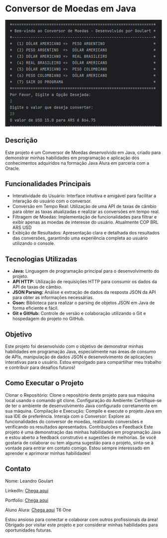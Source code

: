 #  Conversor de Moedas em Java

![Capa](image.png)

##  Descrição
Este projeto é um Conversor de Moedas desenvolvido em Java, criado para demonstrar minhas habilidades em programação e aplicação dos conhecimentos adquiridos na formação Java Alura em parceria com a Oracle.

##  Funcionalidades Principais
* Interatividade do Usuário: Interface intuitiva e amigável para facilitar a interação do usuário com o conversor.
* Conversão em Tempo Real: Utilização de uma API de taxas de câmbio para obter as taxas atualizadas e realizar as conversões em tempo real.
* Filtragem de Moedas: Implementação de funcionalidades para filtrar e exibir apenas as moedas de interesse do usuário. Atualmente COP BRL ARS USD
* Exibição de Resultados: Apresentação clara e detalhada dos resultados das conversões, garantindo uma experiência completa ao usuário utilizando o console.

##  Tecnologias Utilizadas
- **Java:** Linguagem de programação principal para o desenvolvimento do projeto.
- **API HTTP:** Utilização de requisições HTTP para consumir os dados da API de taxas de câmbio.
- **JSON Parsing:** Análise e extração de dados da resposta JSON da API para obter as informações necessárias.
- **Gson:** Biblioteca para realizar o parsing de objetos JSON em Java de forma eficiente e fácil.
- **Git e GitHub:** Controle de versão e colaboração utilizando o Git e hospedagem do projeto no GitHub.

##   Objetivo
Este projeto foi desenvolvido com o objetivo de demonstrar minhas habilidades em programação Java, especialmente nas áreas de consumo de APIs, manipulação de dados JSON e desenvolvimento de aplicações interativas para o usuário. Estou empolgado para compartilhar meu trabalho e contribuir para desafios futuros!

##   Como Executar o Projeto
Clonar o Repositório: Clone o repositório deste projeto para sua máquina local usando o comando git clone.
Configuração do Ambiente: Certifique-se de ter o ambiente de desenvolvimento Java configurado corretamente em sua máquina.
Compilação e Execução: Compile e execute o projeto Java em sua IDE de preferência.
Interaja com o Conversor: Explore as funcionalidades do conversor de moedas, realizando conversões e verificando os resultados apresentados.
Contribuições e Feedback
Este projeto é uma demonstração das minhas habilidades em programação Java e estou aberto a feedback construtivo e sugestões de melhorias. Se você gostaria de colaborar ou tem alguma sugestão para o projeto, sinta-se à vontade para entrar em contato comigo. Estou sempre interessado em aprender e aprimorar minhas habilidades!

##  Contato
Nome: Leandro Goulart

LinkedIn: [Chega aqui](https://www.linkedin.com/in/leandrovgoulart/)


Portfolio: [Chega aqui](leandrogoulart.github.io/portfolio/)


Aluno Alura: [Chega aqui](https://cursos.alura.com.br/user/leandrovgoulart) T6 One


Estou ansioso para conectar e colaborar com outros profissionais da área! Obrigado por visitar este projeto e por considerar minhas habilidades para oportunidades futuras.